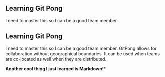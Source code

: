## Learning Git Pong
I need to master this so I can be a good team member.

## Learning Git Pong 
I need to master this so I can be a good team member. 
GitPong allows for collaboration without geographical boundaries. 
It can be used when teams are co-located as well when they are distributed.

**Another cool thing I just learned is Markdown!***
